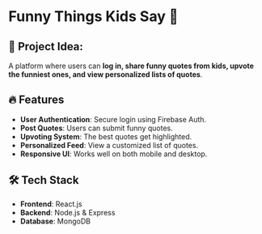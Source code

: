 # Funny Things Kids Say 🎉

## 📌 Project Idea:
A platform where users can **log in, share funny quotes from kids, upvote the funniest ones, and view personalized lists of quotes**.

## 🔥 Features
- **User Authentication**: Secure login using Firebase Auth.
- **Post Quotes**: Users can submit funny quotes.
- **Upvoting System**: The best quotes get highlighted.
- **Personalized Feed**: View a customized list of quotes.
- **Responsive UI**: Works well on both mobile and desktop.

## 🛠️ Tech Stack
- **Frontend**: React.js
- **Backend**: Node.js & Express
- **Database**: MongoDB

